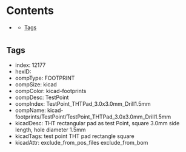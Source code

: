 



Contents
========

* [](#)
	* [Tags](#tags)

# 

## Tags

- index: 12177
- hexID: 
- oompType: FOOTPRINT
- oompSize: kicad
- oompColor: kicad-footprints
- oompDesc: TestPoint
- oompIndex: TestPoint_THTPad_3.0x3.0mm_Drill1.5mm
- oompName: kicad-footprints/TestPoint/TestPoint_THTPad_3.0x3.0mm_Drill1.5mm
- kicadDesc: THT rectangular pad as test Point, square 3.0mm side length, hole diameter 1.5mm
- kicadTags: test point THT pad rectangle square
- kicadAttr: exclude_from_pos_files exclude_from_bom
